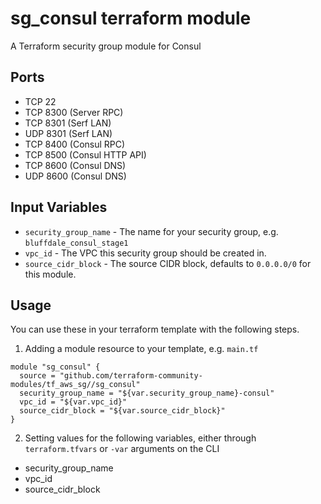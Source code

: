 sg_consul terraform module
==============================

A Terraform security group module for Consul


Ports
-----
- TCP 22
- TCP 8300 (Server RPC)
- TCP 8301 (Serf LAN)
- UDP 8301 (Serf LAN)
- TCP 8400 (Consul RPC)
- TCP 8500 (Consul HTTP API)
- TCP 8600 (Consul DNS)
- UDP 8600 (Consul DNS)

Input Variables
---------------

- `security_group_name` - The name for your security group, e.g. `bluffdale_consul_stage1`
- `vpc_id` - The VPC this security group should be created in.
- `source_cidr_block` - The source CIDR block, defaults to `0.0.0.0/0`
   for this module.

Usage
-----

You can use these in your terraform template with the following steps.

1. Adding a module resource to your template, e.g. `main.tf`

```
module "sg_consul" {
  source = "github.com/terraform-community-modules/tf_aws_sg//sg_consul"
  security_group_name = "${var.security_group_name}-consul"
  vpc_id = "${var.vpc_id}"
  source_cidr_block = "${var.source_cidr_block}"
}
```

2. Setting values for the following variables, either through `terraform.tfvars` or `-var` arguments on the CLI

- security_group_name
- vpc_id
- source_cidr_block
